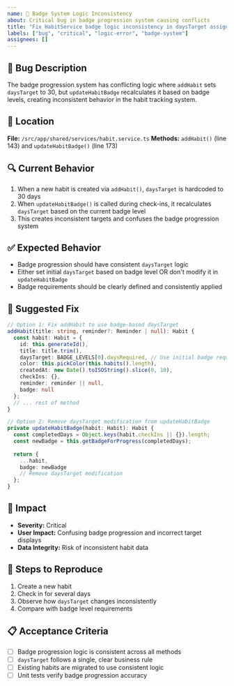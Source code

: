 ```yaml
---
name: 🐛 Badge System Logic Inconsistency
about: Critical bug in badge progression system causing conflicts
title: "Fix HabitService badge logic inconsistency in daysTarget assignment"
labels: ["bug", "critical", "logic-error", "badge-system"]
assignees: []
---
```


## 🐛 Bug Description

The badge progression system has conflicting logic where `addHabit` sets `daysTarget` to 30, but `updateHabitBadge` recalculates it based on badge levels, creating inconsistent behavior in the habit tracking system.

## 📍 Location

**File:** `/src/app/shared/services/habit.service.ts`
**Methods:** `addHabit()` (line 143) and `updateHabitBadge()` (line 173)

## 🔍 Current Behavior

1. When a new habit is created via `addHabit()`, `daysTarget` is hardcoded to 30 days
2. When `updateHabitBadge()` is called during check-ins, it recalculates `daysTarget` based on the current badge level
3. This creates inconsistent targets and confuses the badge progression system

## ✅ Expected Behavior

- Badge progression should have consistent `daysTarget` logic
- Either set initial `daysTarget` based on badge level OR don't modify it in `updateHabitBadge`
- Badge requirements should be clearly defined and consistently applied

## 🔧 Suggested Fix

```typescript
// Option 1: Fix addHabit to use badge-based daysTarget
addHabit(title: string, reminder?: Reminder | null): Habit {
  const habit: Habit = {
    id: this.generateId(),
    title: title.trim(),
    daysTarget: BADGE_LEVELS[0].daysRequired, // Use initial badge requirement
    color: this.pickColor(this.habits().length),
    createdAt: new Date().toISOString().slice(0, 10),
    checkIns: {},
    reminder: reminder || null,
    badge: null
  };
  // ... rest of method
}

// Option 2: Remove daysTarget modification from updateHabitBadge
private updateHabitBadge(habit: Habit): Habit {
  const completedDays = Object.keys(habit.checkIns || {}).length;
  const newBadge = this.getBadgeForProgress(completedDays);
  
  return {
    ...habit,
    badge: newBadge
    // Remove daysTarget modification
  };
}
```

## 🚨 Impact

- **Severity:** Critical
- **User Impact:** Confusing badge progression and incorrect target displays
- **Data Integrity:** Risk of inconsistent habit data

## 🧪 Steps to Reproduce

1. Create a new habit
2. Check in for several days
3. Observe how `daysTarget` changes inconsistently
4. Compare with badge level requirements

## 📋 Acceptance Criteria

- [ ] Badge progression logic is consistent across all methods
- [ ] `daysTarget` follows a single, clear business rule
- [ ] Existing habits are migrated to use consistent logic
- [ ] Unit tests verify badge progression accuracy